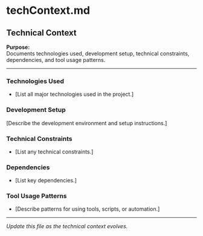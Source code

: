 # techContext.md

## Technical Context

**Purpose:**  
Documents technologies used, development setup, technical constraints, dependencies, and tool usage patterns.

---

### Technologies Used
- [List all major technologies used in the project.]

### Development Setup
[Describe the development environment and setup instructions.]

### Technical Constraints
- [List any technical constraints.]

### Dependencies
- [List key dependencies.]

### Tool Usage Patterns
- [Describe patterns for using tools, scripts, or automation.]

---

*Update this file as the technical context evolves.*
